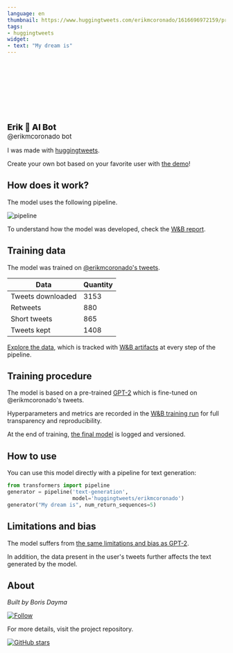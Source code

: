 ```yaml
---
language: en
thumbnail: https://www.huggingtweets.com/erikmcoronado/1616696972159/predictions.png
tags:
- huggingtweets
widget:
- text: "My dream is"
---
```


<div>
<div style="width: 132px; height:132px; border-radius: 50%; background-size: cover; background-image: url('https://pbs.twimg.com/profile_images/1372627176911212551/zTl50P7T_400x400.jpg')">
</div>
<div style="margin-top: 8px; font-size: 19px; font-weight: 800">Erik 🤖 AI Bot </div>
<div style="font-size: 15px">@erikmcoronado bot</div>
</div>

I was made with [huggingtweets](https://github.com/borisdayma/huggingtweets).

Create your own bot based on your favorite user with [the demo](https://colab.research.google.com/github/borisdayma/huggingtweets/blob/master/huggingtweets-demo.ipynb)!

## How does it work?

The model uses the following pipeline.

![pipeline](https://github.com/borisdayma/huggingtweets/blob/master/img/pipeline.png?raw=true)

To understand how the model was developed, check the [W&B report](https://wandb.ai/wandb/huggingtweets/reports/HuggingTweets-Train-a-Model-to-Generate-Tweets--VmlldzoxMTY5MjI).

## Training data

The model was trained on [@erikmcoronado's tweets](https://twitter.com/erikmcoronado).

| Data | Quantity |
| --- | --- |
| Tweets downloaded | 3153 |
| Retweets | 880 |
| Short tweets | 865 |
| Tweets kept | 1408 |

[Explore the data](https://wandb.ai/wandb/huggingtweets/runs/1fdtxazs/artifacts), which is tracked with [W&B artifacts](https://docs.wandb.com/artifacts) at every step of the pipeline.

## Training procedure

The model is based on a pre-trained [GPT-2](https://huggingface.co/gpt2) which is fine-tuned on @erikmcoronado's tweets.

Hyperparameters and metrics are recorded in the [W&B training run](https://wandb.ai/wandb/huggingtweets/runs/3m6lni5s) for full transparency and reproducibility.

At the end of training, [the final model](https://wandb.ai/wandb/huggingtweets/runs/3m6lni5s/artifacts) is logged and versioned.

## How to use

You can use this model directly with a pipeline for text generation:

```python
from transformers import pipeline
generator = pipeline('text-generation',
                     model='huggingtweets/erikmcoronado')
generator("My dream is", num_return_sequences=5)
```

## Limitations and bias

The model suffers from [the same limitations and bias as GPT-2](https://huggingface.co/gpt2#limitations-and-bias).

In addition, the data present in the user's tweets further affects the text generated by the model.

## About

*Built by Boris Dayma*

[![Follow](https://img.shields.io/twitter/follow/borisdayma?style=social)](https://twitter.com/intent/follow?screen_name=borisdayma)

For more details, visit the project repository.

[![GitHub stars](https://img.shields.io/github/stars/borisdayma/huggingtweets?style=social)](https://github.com/borisdayma/huggingtweets)
